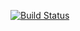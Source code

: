 [![Build Status](https://travis-ci.org/mjaho/pizzaror.png?branch=master)](https://travis-ci.org/mjaho/pizzaror)
